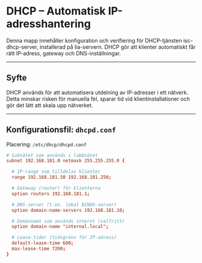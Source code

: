 # DHCP – Automatisk IP-adresshantering

Denna mapp innehåller konfiguration och verifiering för DHCP-tjänsten isc-dhcp-server, installerad på lia-servern. DHCP gör att klienter automatiskt får rätt IP-adress, gateway och DNS-inställningar.

---

## Syfte

DHCP används för att automatisera utdelning av IP-adresser i ett nätverk. Detta minskar risken för manuella fel, sparar tid vid klientinstallationer och gör det lätt att skala upp nätverket.

---

## Konfigurationsfil: `dhcpd.conf`

Placering: `/etc/dhcp/dhcpd.conf`

```conf
# Subnätet som används i labbnätet
subnet 192.168.181.0 netmask 255.255.255.0 {

  # IP-range som tilldelas klienter
  range 192.168.181.50 192.168.181.250;

  # Gateway (router) för klienterna
  option routers 192.168.181.1;

  # DNS-server (t.ex. lokal BIND9-server)
  option domain-name-servers 192.168.181.10;

  # Domännamn som används internt (valfritt)
  option domain-name "internal.local";

  # Lease-tider (tidsgräns för IP-adress)
  default-lease-time 600;
  max-lease-time 7200;
}
